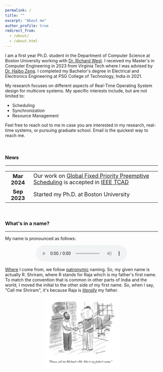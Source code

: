 ```yaml
---
permalink: /
title: ""
excerpt: "About me"
author_profile: true
redirect_from: 
  - /about/
  - /about.html
---
```


I am a first year Ph.D. student in the Department of Computer Science at Boston University working with <a target="_blank" rel="noopener noreferrer" href="https://www.cs.bu.edu/fac/richwest/index2.html">Dr. Richard West</a>. I received my Master's in Computer Engineering in 2023 from Virginia Tech where I was advised by <a target="_blank" rel="noopener noreferrer" href="https://www.faculty.ece.vt.edu/zeng/">Dr. Haibo Zeng</a>. I completed my Bachelor's degree in Electrical and Electronics Engineering at PSG College of Technology, India in 2021.

My research focuses on different aspects of Real-Time Operating System design for multicore systems. My specific interests include, but are not limited to:
- Scheduling
- Synchronization
- Resource Management

Feel free to reach out to me in case you are interested in my research, real-time systems, or pursuing graduate school. Email is the quickest way to reach me. 

<br/>


### News
___
<style>
table, tr, th, td {
    border: none;
    border-collapse: collapse;
    font-size:18px;
}
</style>

<table>
  <tr>
    <th>Mar 2024</th>
    <td>Our work on <a target="_blank" rel="noopener noreferrer" href="https://doi.org/10.1109/TCAD.2024.3376588">Global Fixed Priority Preemptive Scheduling</a> is accepted in <a target="_blank" rel="noopener noreferrer" href="https://ieeexplore.ieee.org/xpl/RecentIssue.jsp?punumber=43">IEEE TCAD</a></td>
  </tr>

  <tr>
    <th>Sep 2023</th>
    <td>Started my Ph.D. at Boston University</td>
  </tr>
</table>

<br/>

### What's in a name?
___

My name is pronounced as follows:   

<p align="center">
  <audio controls src="https://hearmyname.bu.edu/Listen/Recording/shriramr.mp3" title="hear my name - Shriram Raja" type="audio/mp3"></audio>
</p>


<a target="_blank" rel="noopener noreferrer" href="https://en.wikipedia.org/wiki/Coimbatore">Where</a> I come from, we follow <a target="_blank" rel="noopener noreferrer" href="https://en.wikipedia.org/wiki/Patronymic#:~:text=In%20Tamil%20Nadu,of%20the%20name.">patronymic</a> naming. So, my given name is actually R. Shriram, where R stands for Raja which is my father's first name. To match the <given name> <last name> convention that is common in other parts of India and the world, I moved the initial to the other side of my first name. So, when I say, "Call me Shriram", it's because Raja is <i><a target="_blank" rel="noopener noreferrer" href="https://tvtropes.org/pmwiki/pmwiki.php/Main/TheyCallMeMisterTibbs#:~:text=Character%20A%20assumes%20too%20much%20formality,that%20no%2C%20they%20are%20not%20friends.">literally</a></i> my father.

<p align="center">
  <img src="/images/callmeabc.png" alt="cartoon about &quot;Mr. ABC is my father, call me XYZ&quot;" width="250"/>
</p>
